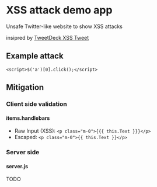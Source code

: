 # XSS attack demo app

Unsafe Twitter-like website to show XSS attacks

insipred by [TweetDeck XSS Tweet](https://dev.to/ben/my-all-time-favorite-demonstration-of-a-cross-site-scripting-attack)

## Example attack

```<script>$('a')[0].click();</script>```

## Mitigation

### Client side validation

#### items.handlebars

- Raw Input (XSS): ```<p class="m-0">{{{ this.Text }}}</p>```
- Escaped: ```<p class="m-0">{{ this.Text }}</p>```

### Server side

#### server.js

TODO
